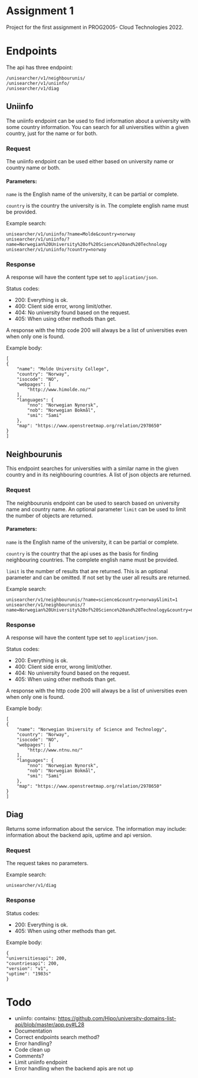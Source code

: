 # Assignment 1
Project for the first assignment in PROG2005- Cloud Technologies 2022.

# Endpoints
The api has three endpoint:

    /unisearcher/v1/neighbourunis/
    /unisearcher/v1/uniinfo/
    /unisearcher/v1/diag

## Uniinfo
The uniinfo endpoint can be used to find information about a university with some country information.
You can search for all universities within a given country, just for the name or for both.

### Request
The uniinfo endpoint can be used either based on university name or country name or both.

#### Parameters:
`name` is the English name of the university, it can be partial or complete.

`country` is the country the university is in. The complete english name must be provided.

Example search:

    unisearcher/v1/uniinfo/?name=Molde&country=norway
    unisearcher/v1/uniinfo/?name=Norwegian%20University%20of%20Science%20and%20Technology
    unisearcher/v1/uniinfo/?country=norway

### Response
A response will have the content type set to `application/json`.

Status codes:
* 200: Everything is ok.
* 400: Client side error, wrong limit/other.
* 404: No university found based on the request.
* 405: When using other methods than get.

A response with the http code 200 will always be a list of universities even when only one is found.

Example body:

    [
    {
        "name": "Molde University College",
        "country": "Norway",
        "isocode": "NO",
        "webpages": [
            "http://www.himolde.no/"
        ],
        "languages": {
            "nno": "Norwegian Nynorsk",
            "nob": "Norwegian Bokmål",
            "smi": "Sami"
        },
        "map": "https://www.openstreetmap.org/relation/2978650"
    }
    ]

## Neighbourunis
This endpoint searches for universities with a similar name in the given country and in its
neighbouring countries. A list of json objects are returned. 

### Request
The neighbourunis endpoint can be used to search based on university name and country name.
An optional parameter `limit` can be used to limit the number of objects are returned.

#### Parameters:

`name` is the English name of the university, it can be partial or complete.

`country` is the country that the api uses as the basis for finding neighbouring countries. 
The complete english name must be provided.

`limit` is the number of results that are returned. This is an optional parameter and can be omitted.
If not set by the user all results are returned.

Example search:

    unisearcher/v1/neighbourunis/?name=science&country=norway&limit=1
    unisearcher/v1/neighbourunis/?name=Norwegian%20University%20of%20Science%20and%20Technology&country=norway


### Response
A response will have the content type set to `application/json`.

Status codes:
* 200: Everything is ok.
* 400: Client side error, wrong limit/other.
* 404: No university found based on the request.
* 405: When using other methods than get.

A response with the http code 200 will always be a list of universities even when only one is found.

Example body:

    [
	{
		"name": "Norwegian University of Science and Technology",
		"country": "Norway",
		"isocode": "NO",
		"webpages": [
			"http://www.ntnu.no/"
		],
		"languages": {
			"nno": "Norwegian Nynorsk",
			"nob": "Norwegian Bokmål",
			"smi": "Sami"
		},
		"map": "https://www.openstreetmap.org/relation/2978650"
	}
    ]

## Diag
Returns some information about the service. The information may include: information about the backend
apis, uptime and api version.

### Request
The request takes no parameters.

Example search:

    unisearcher/v1/diag

### Response

Status codes:
* 200: Everything is ok.
* 405: When using other methods than get.

Example body:

    {
	"universitiesapi": 200,
	"countriesapi": 200,
	"version": "v1",
	"uptime": "1983s"
    }

# Todo
* uniinfo: contains: https://github.com/Hipo/university-domains-list-api/blob/master/app.py#L28
* Documentation
* Correct endpoints search method?
* Error handling?
* Code clean up
* Comments?
* Limit uniinfo endpoint
* Error handling when the backend apis are not up